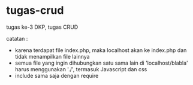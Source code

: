 # tugas-crud
tugas ke-3 DKP, tugas CRUD

catatan :
-   karena terdapat file index.php, maka localhost akan ke index.php dan tidak menampilkan file lainnya
-   semua file yang ingin dihubungkan satu sama lain di 'localhost/blabla' harus menggunakan './', termasuk Javascript dan css
-   include sama saja dengan require
